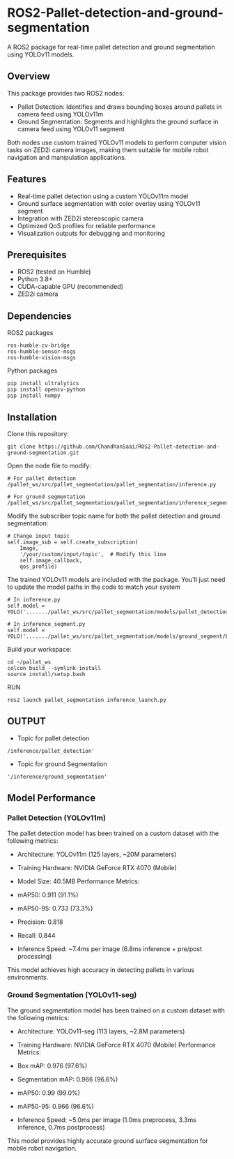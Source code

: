 # ROS2-Pallet-detection-and-ground-segmentation

A ROS2 package for real-time pallet detection and ground segmentation using YOLOv11 models.

## Overview
This package provides two ROS2 nodes:

- Pallet Detection: Identifies and draws bounding boxes around pallets in camera feed using YOLOv11m
- Ground Segmentation: Segments and highlights the ground surface in camera feed using YOLOv11 segment

Both nodes use custom trained YOLOv11 models to perform computer vision tasks on ZED2i camera images, making them suitable for mobile robot navigation and manipulation applications.

## Features

- Real-time pallet detection using a custom YOLOv11m model
- Ground surface segmentation with color overlay using YOLOv11 segment
- Integration with ZED2i stereoscopic camera
- Optimized QoS profiles for reliable performance
- Visualization outputs for debugging and monitoring

## Prerequisites

- ROS2 (tested on Humble)
- Python 3.8+
- CUDA-capable GPU (recommended)
- ZED2i camera

## Dependencies
ROS2 packages
```
ros-humble-cv-bridge
ros-humble-sensor-msgs
ros-humble-vision-msgs
```
Python packages
```
pip install ultralytics
pip install opencv-python
pip install numpy
```

## Installation
Clone this repository:
```
git clone https://github.com/ChandhanSaai/ROS2-Pallet-detection-and-ground-segmentation.git
```
Open the node file to modify:
```
# For pallet detection
/pallet_ws/src/pallet_segmentation/pallet_segmentation/inference.py

# For ground segmentation
/pallet_ws/src/pallet_segmentation/pallet_segmentation/inference_segment.py
```

Modify the subscriber topic name for both the pallet detection and ground segmentation:
```
# Change input topic
self.image_sub = self.create_subscription(
    Image,
    '/your/custom/input/topic',  # Modify this line
    self.image_callback,
    qos_profile)
```

The trained YOLOv11 models are included with the package. You'll just need to update the model paths in the code to match your system
```
# In inference.py
self.model = YOLO('......./pallet_ws/src/pallet_segmentation/models/pallet_detection/best.pt')

# In inference_segment.py
self.model = YOLO('......./pallet_ws/src/pallet_segmentation/models/ground_segment/best.pt')

```
Build your workspace:
```
cd ~/pallet_ws
colcon build --symlink-install
source install/setup.bash
```
RUN
```
ros2 launch pallet_segmentation inference_launch.py 
```

## OUTPUT

- Topic for pallet detection
```
/inference/pallet_detection'
```
- Topic for ground Segmentation
```
'/inference/ground_segmentation'
```

## Model Performance

### Pallet Detection (YOLOv11m)
The pallet detection model has been trained on a custom dataset with the following metrics:

- Architecture: YOLOv11m (125 layers, ~20M parameters)
- Training Hardware: NVIDIA GeForce RTX 4070 (Mobile)
- Model Size: 40.5MB
Performance Metrics:

- mAP50: 0.911 (91.1%)
- mAP50-95: 0.733 (73.3%)
- Precision: 0.818
- Recall: 0.844

- Inference Speed: ~7.4ms per image (6.8ms inference + pre/post processing)

This model achieves high accuracy in detecting pallets in various environments.

### Ground Segmentation (YOLOv11-seg)
The ground segmentation model has been trained on a custom dataset with the following metrics:

- Architecture: YOLOv11-seg (113 layers, ~2.8M parameters)
- Training Hardware: NVIDIA GeForce RTX 4070 (Mobile)
Performance Metrics:

- Box mAP: 0.976 (97.6%)
- Segmentation mAP: 0.966 (96.6%)
- mAP50: 0.99 (99.0%)
- mAP50-95: 0.966 (96.6%)

- Inference Speed: ~5.0ms per image (1.0ms preprocess, 3.3ms inference, 0.7ms postprocess)

This model provides highly accurate ground surface segmentation for mobile robot navigation.


